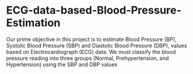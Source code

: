 # ECG-data-based-Blood-Pressure-Estimation
Our prime objective in this project is to estimate Blood Pressure (BP), Systolic Blood Pressure (SBP) and Diastolic Blood Pressure (DBP), values based on Electrocardiograph (ECG) data. We must classify the blood pressure reading into three groups (Normal, Prehypertension, and Hypertension) using the SBP and DBP values 
